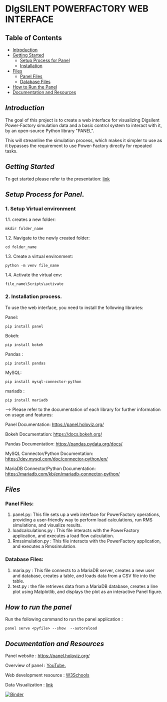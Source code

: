 # DIgSILENT POWERFACTORY WEB INTERFACE

## Table of Contents


- [Introduction](#introduction)
- [Getting Started](#getting-started)
  - [Setup Process for Panel](#setup-process-for-panel)
  - [Installation](#installation)
- [Files](#files)
  - [Panel Files](#panel-files)
  - [Database Files](#database-files)
- [How to Run the Panel](#how-to-run-the-panel)
- [Documentation and Resources](#documentation)

## *Introduction* <a name="introduction"></a>

The goal of this project is to create a web interface for visualizing Digsilent Power-Factory simulation data and a basic control system to interact with it, by an open-source Python library "PANEL".

This will streamline the simulation process, which makes it simpler to use as it bypasses the requirement to use Power-Factory directly for repeated tasks.

## *Getting Started* <a name="getting-started"></a>

To get started please refer to the presentation: [link](https://github.com/shiva-kumar-biru/panel/blob/main/Documents/panel_introduction.pptx)

## *Setup Process for Panel*. <a name="setup-process-for-panel"></a>

### 1. Setup Virtual environment


1.1. creates a new folder:
``` shell
mkdir folder_name
```
  
1.2. Navigate to the newly created folder:
 ``` shell
cd folder_name 
   ```

1.3. Create a virtual environment:
``` shell
python -m venv file_name 
```

1.4. Activate the virtual env:

``` shell
file_name\Scripts\activate 
 ```



### 2. Installation process. <a name="installation"></a>

To use the web interface, you need to install the following libraries:

Panel: 
``` shell
pip install panel
```

Bokeh: 
``` shell
pip install bokeh
```

Pandas : 
``` shell
pip install pandas
```


MySQL: 
``` shell
pip install mysql-connector-python
```

mariadb : 
``` shell
pip install mariadb
```

--> Please refer to the documentation of each library for further information on usage and features:

Panel Documentation: https://panel.holoviz.org/

Bokeh Documentation: https://docs.bokeh.org/

Pandas Documentation: https://pandas.pydata.org/docs/

MySQL Connector/Python Documentation: https://dev.mysql.com/doc/connector-python/en/

MariaDB Connector/Python Documentation: https://mariadb.com/kb/en/mariadb-connector-python/


## *Files* <a name="files"></a>

### Panel Files: <a name="panel-files"></a>

1. panel.py: This file sets up a web interface for PowerFactory operations, providing a user-friendly way to perform load calculations, run RMS simulations, and visualize results.
2. loadcalculations.py : This file interacts with the PowerFactory application, and executes a load flow calculation.
3. Rmssimulation.py : This file interacts with the PowerFactory application, and executes a Rmssimulation.


### Database Files: <a name="database-files"></a>

1. maria.py : This file connects to a MariaDB server, creates a new user and database, creates a table, and loads data from a CSV file into the table.
2. test.py : the file retrieves data from a MariaDB database, creates a line plot using Matplotlib, and displays the plot as an interactive Panel figure.

## *How to run the panel* <a name="how-to-run-the-panel"></a>

Run the following command to run the panel application : 

```shell
panel serve <pyfile> --show  --autoreload
```





## *Documentation and Resources* <a name="documentation"></a>

Panel website :
https://panel.holoviz.org/

Overview of panel : <a href="https://www.youtube.com/watch?v=1UVghBXt6dY"> YouTube.</a>

Web development resource :  [W3Schools](https://www.w3schools.com/) 

Data Visualization : [link](https://realpython.com/python-data-visualization-bokeh/)


[![Binder](https://mybinder.org/badge_logo.svg)](https://mybinder.org/v2/gh/shiva-kumar-biru/panel/main)

